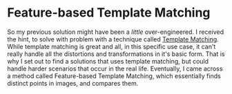 # Feature-based Template Matching

So my previous solution might have been a _little_ over-engineered. I received the hint, to solve with problem with a technique called [Template Matching](https://en.wikipedia.org/wiki/Template_matching). While template matching is great and all, in this specific use case, it can't really handle all the distortions and transformations in it's basic form. That is why I set out to find a solutions that uses template matching, but could handle harder scenarios that occur in the real life.
Eventually, I came across a method called Feature-based Template Matching, which essentially finds distinct points in images, and compares them.
